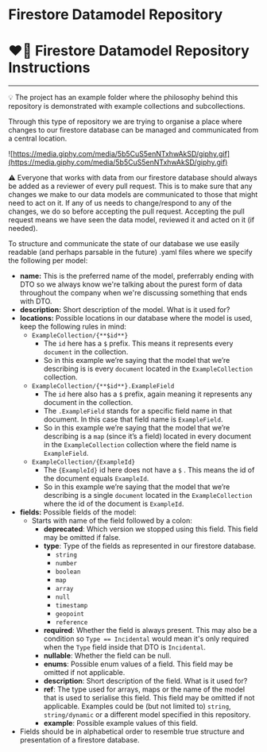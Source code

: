 # Firestore Datamodel Repository

# ❤️‍🔥 **Firestore Datamodel Repository Instructions**

---

<aside>
💡 The project has an example folder where the philosophy behind this repository is demonstrated with example collections and subcollections.

</aside>

Through this type of repository we are trying to organise a place where changes to our firestore database can be managed and communicated from a central location.

![https://media.giphy.com/media/5b5CuS5enNTxhwAkSD/giphy.gif](https://media.giphy.com/media/5b5CuS5enNTxhwAkSD/giphy.gif)

⚠️ Everyone that works with data from our firestore database should always be added as a reviewer of every pull request. This is to make sure that any changes we make to our data models are communicated to those that might need to act on it. If any of us needs to change/respond to any of the changes, we do so before accepting the pull request. Accepting the pull request means we have seen the data model, reviewed it and acted on it (if needed).

To structure and communicate the state of our database we use easily readable (and perhaps parsable in the future) .yaml files where we specify the following per model:

- **name:** This is the preferred name of the model, preferrably ending with DTO so we always know we're talking about the purest form of data throughout the company when we're discussing something that ends with DTO.
- **description:** Short description of the model. What is it used for?
- **locations:** Possible locations in our database where the model is used, keep the following rules in mind:
    - `ExampleCollection/{**$id**}`
        - The `id` here has a `$` prefix. This means it represents every `document` in the collection.
        - So in this example we’re saying that the model that we’re describing is is every `document` located in the `ExampleCollection` collection.
    - `ExampleCollection/{**$id**}.ExampleField`
        - The `id` here also has a `$` prefix, again meaning it represents any document in the collection.
        - The `.ExampleField` stands for a specific field name in that document. In this case that field name is `ExampleField`.
        - So in this example we’re saying that the model that we’re describing is a `map`  (since it’s a field) located in every document in the `ExampleCollection` collection where the field name is `ExampleField`.
    - `ExampleCollection/{ExampleId}`
        - The `{ExampleId}` id here does not have a `$` . This means the id of the document equals `ExampleId`.
        - So in this example we’re saying that the model that we’re describing is a single `document` located in the `ExampleCollection` where the id of the document is `ExampleId`.
- **fields:** Possible fields of the model:
    - Starts with name of the field followed by a colon:
        - **deprecated**: Which version we stopped using this field. This field may be omitted if false.
        - **type**: Type of the fields as represented in our firestore database.
            - `string`
            - `number`
            - `boolean`
            - `map`
            - `array`
            - `null`
            - `timestamp`
            - `geopoint`
            - `reference`
        - **required**: Whether the field is always present. This may also be a condition so `Type == Incidental` would mean it's only required when the `Type` field inside that DTO is `Incidental`.
        - **nullable**: Whether the field can be null.
        - **enums**: Possible enum values of a field. This field may be omitted if not applicable.
        - **description**: Short description of the field. What is it used for?
        - **ref**: The type used for arrays, maps or the name of the model that is used to serialise this field. This field may be omitted if not applicable. Examples could be (but not limited to) `string`, `string/dynamic` or a different model specified in this repository.
        - **example**: Possible example values of this field.
- Fields should be in alphabetical order to resemble true structure and presentation of a firestore database.
